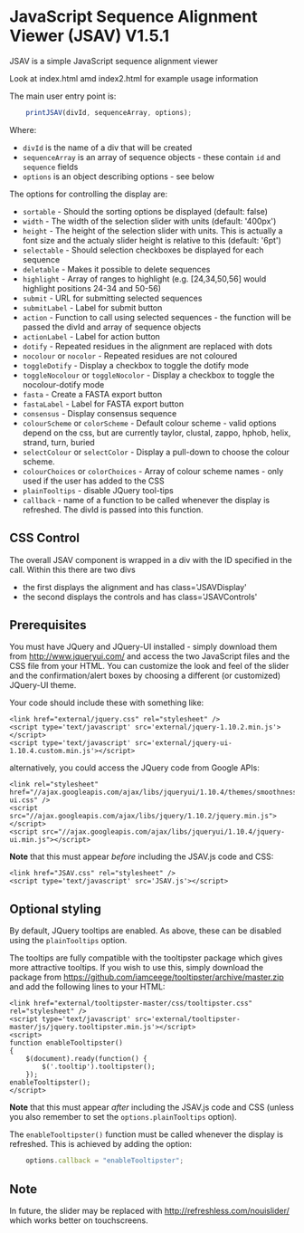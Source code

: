 JavaScript Sequence Alignment Viewer (JSAV) V1.5.1
==================================================

JSAV is a simple JavaScript sequence alignment viewer

Look at index.html amd index2.html for example usage information

The main user entry point is:
```javascript
    printJSAV(divId, sequenceArray, options);
```

Where:
- `divId` is the name of a div that will be created
- `sequenceArray`  is an array of sequence objects - these contain `id` and `sequence` fields 
- `options`        is an object describing options - see below

The options for controlling the display are:

- `sortable` - Should the sorting options be displayed (default: false)
- `width` - The width of the selection slider with units (default: '400px')
- `height` - The height of the selection slider with units. This is actually a font size
and the actualy slider height is relative to this (default: '6pt')
- `selectable`  - Should selection checkboxes be displayed for each sequence
- `deletable`   - Makes it possible to delete sequences
- `highlight`   - Array of ranges to highlight (e.g. [24,34,50,56] would highlight
positions 24-34 and 50-56)
- `submit`      - URL for submitting selected sequences
- `submitLabel` - Label for submit button
- `action`      - Function to call using selected sequences - the function will be passed 
the divId and array of sequence objects
- `actionLabel` - Label for action button
- `dotify`      - Repeated residues in the alignment are replaced with dots
- `nocolour` or `nocolor` - Repeated residues are not coloured
- `toggleDotify` - Display a checkbox to toggle the dotify mode
- `toggleNocolour` or `toggleNocolor` - Display a checkbox to toggle the nocolour-dotify mode
- `fasta`          - Create a FASTA export button 
- `fastaLabel`     - Label for FASTA export button
- `consensus`      - Display consensus sequence
- `colourScheme` or `colorScheme`   - Default colour scheme - valid options 
                                    depend on the css, but are currently
                                    taylor, clustal, zappo, hphob, helix, 
                                    strand, turn, buried
- `selectColour` or `selectColor`  - Display a pull-down to choose the colour 
                                    scheme.
- `colourChoices` or `colorChoices`  - Array of colour scheme names - only used
                                    if the user has added to the CSS
- `plainTooltips` - disable JQuery tool-tips
- `callback`      - name of a function to be called whenever the display is
                    refreshed. The divId is passed into this function.


CSS Control
-----------

The overall JSAV component is wrapped in a div with the ID specified in the call.
Within this there are two divs 
- the first displays the alignment and has class='JSAVDisplay'
- the second displays the controls and has class='JSAVControls'

Prerequisites
-------------

You must have JQuery and JQuery-UI installed - simply download them
from http://www.jqueryui.com/ and access the two JavaScript files and
the CSS file from your HTML. You can customize the look and feel of
the slider and the confirmation/alert boxes by choosing a different
(or customized) JQuery-UI theme.

Your code should include these with something like:

    <link href="external/jquery.css" rel="stylesheet" />
    <script type='text/javascript' src='external/jquery-1.10.2.min.js'></script>
    <script type='text/javascript' src='external/jquery-ui-1.10.4.custom.min.js'></script>

alternatively, you could access the JQuery code from Google APIs:

    <link rel="stylesheet" href="//ajax.googleapis.com/ajax/libs/jqueryui/1.10.4/themes/smoothness/jquery-ui.css" />
    <script src="//ajax.googleapis.com/ajax/libs/jquery/1.10.2/jquery.min.js"></script>
    <script src="//ajax.googleapis.com/ajax/libs/jqueryui/1.10.4/jquery-ui.min.js"></script>

**Note** that this must appear *before* including the JSAV.js code and CSS:

    <link href="JSAV.css" rel="stylesheet" />
    <script type='text/javascript' src='JSAV.js'></script>


Optional styling
----------------

By default, JQuery tooltips are enabled. As above, these can be
disabled using the `plainTooltips` option.

The tooltips are fully compatible with the tooltipster package which
gives more attractive tooltips. If you wish to use this, simply
download the package from
https://github.com/iamceege/tooltipster/archive/master.zip and add the
following lines to your HTML:

    <link href="external/tooltipster-master/css/tooltipster.css" rel="stylesheet" />
    <script type='text/javascript' src='external/tooltipster-master/js/jquery.tooltipster.min.js'></script>
    <script>
    function enableTooltipster()
    {
        $(document).ready(function() {
            $('.tooltip').tooltipster();
        });
    enableTooltipster();
    </script>

**Note** that this must appear *after* including the JSAV.js code and
CSS (unless you also remember to set the `options.plainTooltips`
option).

The `enableTooltipster()` function must be called whenever the display is refreshed. This is achieved by
adding the option:

```javascript
    options.callback = "enableTooltipster";
```

Note
----
In future, the slider may be replaced with 
   http://refreshless.com/nouislider/
which works better on touchscreens.

